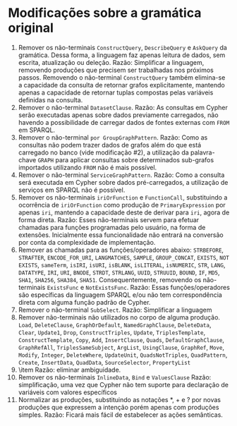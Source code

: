 # Modificações sobre a gramática original

1. Remover os não-terminais `ConstructQuery`, `DescribeQuery` e `AskQuery` da gramática. Dessa forma, a linguagem faz apenas leitura de dados, sem escrita, atualização ou deleção.
    Razão: Simplificar a linguagem, removendo produções que precisem ser trabalhadas nos próximos passos. Removendo o não-terminal `ConstructQuery` também elimina-se a capacidade da consulta de retornar grafos explicitamente, mantendo apenas a capacidade de retornar tuplas compostas pelas variáveis definidas na consulta.
2. Remover o não-terminal `DatasetClause`.
    Razão: As consultas em Cypher serão executadas apenas sobre dados previamente carregados, não havendo a possibilidade de carregar dados de fontes externas com `FROM` em SPARQL.
3. Remover o não-terminal `por GroupGraphPattern`.
    Razão: Como as consultas não podem trazer dados de grafos além do que está carregado no banco (vide modificação #2), a utilização da palavra-chave `GRAPH` para aplicar consultas sobre determinados sub-grafos importados utilizando `FROM` não é mais possível.
4. Remover o não-terminal `ServiceGraphPattern`.
    Razão: Como a consulta será executada em Cypher sobre dados pré-carregados, a utilização de serviços em SPARQL não é possível.
5. Remover os não-terminais `iriOrFunction` e `FunctionCall`, substituindo a ocorrência de `iriOrFunction` como produção de `PrimaryExpression` por apenas `iri`, mantendo a capacidade deste de derivar para `iri`, agora de forma direta.
    Razão: Esses não-terminais servem para efetuar chamadas para funções programadas pelo usuário, na forma de extensões. Inicialmente essa funcionalidade não entrará na conversão por conta da complexidade de implementação.
6. Remover as chamadas para as funções/operadores abaixo:
    `STRBEFORE`, `STRAFTER`, `ENCODE_FOR_URI`, `LANGMATCHES`, `SAMPLE`, `GROUP_CONCAT`, `EXISTS`, `NOT EXISTS`,  `sameTerm`, `isIRI`, `isURI`, `isBLANK`, `isLITERAL`, `isNUMERIC`, `STR`, `LANG`, `DATATYPE`, `IRI`, `URI`, `BNODE`, `STRDT`, `STRLANG`, `UUID`, `STRUUID`, `BOUND`, `IF`, `MD5`, `SHA1`, `SHA256`, `SHA384`, `SHA51`.
    Consequentemente, removendo os não-terminais `ExistsFunc` e `NotExistsFunc`.
    Razão: Essas funções/operadores são específicas da linguagem SPARQL e/ou não tem correspondência direta com alguma função padrão de Cypher.
7. Remover o não-terminal `SubSelect`.
    Razão: Simplificar a linguagem
8. Remover não-terminais não utilizados no corpo de alguma produção.
    `Load`, `DeleteClause`, `GraphOrDefault`, `NamedGraphClause`, `DeleteData`, `Clear`, `Update1`, `Drop`, `ConstructTriples`, `Update`, `TriplesTemplate`, `ConstructTemplate`, `Copy`, `Add`, `InsertClause`, `Quads`, `DefaultGraphClause`, `GraphRefAll`, `TriplesSameSubject`, `ArgList`, `UsingClause`, `GraphRef`, `Move`, `Modify`, `Integer`, `DeleteWhere`, `UpdateUnit`, `QuadsNotTriples`, `QuadPattern`, `Create`, `InsertData`, `QuadData`, `SourceSelector`, `PropertyList`
9. \item 
    Razão: eliminar ambiguidade.
10. Remover os não-terminais `InlineData`, `Bind` e  `ValuesClause`
    Razão: simplificação, uma vez que Cypher não tem suporte para declaração de variáveis com valores específicos
11. Normalizar as produções, substituindo as notações *, + e ? por novas produções que expressem a intenção porém apenas com produções simples.
    Razão: Ficará mais fácil de estabelecer as ações semânticas. 
